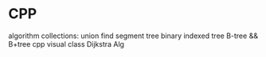 # CPP
algorithm collections:
union find
segment tree
binary indexed tree
B-tree && B+tree
cpp visual class
Dijkstra Alg